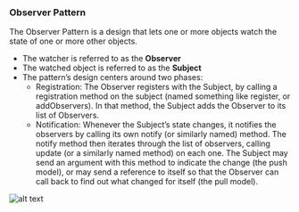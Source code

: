 ### Observer Pattern   
The Observer Pattern is a design that lets one or more objects watch the state of one or more other objects.  
* The watcher is referred to as the **Observer**
* The watched object is referred to as the **Subject**
* The pattern’s design centers around two phases:
    * Registration: The Observer registers with the Subject, by calling a registration method on the subject (named something like register, or addObservers).  In that method, the Subject adds the Observer to its list of Observers.
    * Notification: Whenever the Subject’s state changes, it notifies the observers by calling its own notify (or similarly named) method.  The notify method then iterates through the list of observers, calling update (or a similarly named method) on each one.  The Subject may send an argument with this method to indicate the change (the push model), or may send a reference to itself so that the Observer can call back to find out what changed for itself (the pull model).   
    
![alt text](http://blog.lukaszewski.it/wp-content/uploads/2013/02/observer_pattern.png "Logo Title Text 1")
